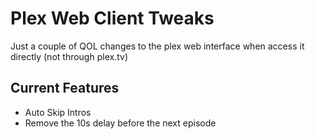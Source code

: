 # Plex Web Client Tweaks

Just a couple of QOL changes to the plex web interface when access it directly (not through plex.tv)

## Current Features

* Auto Skip Intros
* Remove the 10s delay before the next episode
